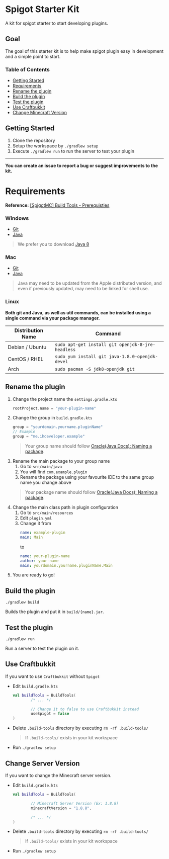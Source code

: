 # Spigot Starter Kit
A kit for spigot starter to start developing plugins.

## Goal
The goal of this starter kit is to help make spigot plugin easy in development and a simple point to start.

### Table of Contents
- [Getting Started](#getting-started)
- [Requirements](#requirements)
- [Rename the plugin](#rename-the-plugin)
- [Build the plugin](#build-the-plugin)
- [Test the plugin](#test-the-plugin)
- [Use Craftbukkit](#use-craftbukkit)
- [Change Minecraft Version](#change-server-version)

## Getting Started
1. Clone the repository
2. Setup the workspace by `./gradlew setup`
3. Execute `./gradlew run` to run the server to test your plugin
---
**You can create an issue to report a bug or suggest improvements to the kit.**

# Requirements
**Reference:** [[SpigotMC] Build Tools - Prerequisties](https://www.spigotmc.org/wiki/buildtools/#prerequisites)

### Windows
- [Git](https://gitforwindows.org/)
- [Java](https://www.oracle.com/sa/java/technologies/javase-downloads.html)
> We prefer you to download [Java 8](https://www.oracle.com/java/technologies/javase-jre8-downloads.html)

### Mac
- [Git](http://sourceforge.net/projects/git-osx-installer/files/)
- [Java](https://gist.github.com/johan/10590467)
> Java may need to be updated from the Apple distributed version, and even if previously updated,
> may need to be linked for shell use.

### Linux
**Both git and Java, as well as util commands, can be installed using a single command via your package manager.**

Distribution Name | Command
----------------- | -------
Debian / Ubuntu | `sudo apt-get install git openjdk-8-jre-headless`
CentOS / RHEL | `sudo yum install git java-1.8.0-openjdk-devel`
Arch | `sudo pacman -S jdk8-openjdk git`

## Rename the plugin
1. Change the project name the `settings.gradle.kts`
    ```kotlin
    rootProject.name = "your-plugin-name"
    ```
2. Change the group in `build.gradle.kts`
    ```kotlin
    group = "yourdomain.yourname.pluginName"
    // Example
    group = "me.ihdeveloper.example"
    ```
   > Your group name should follow [Oracle(Java Docs): Naming a package](https://docs.oracle.com/javase/tutorial/java/package/namingpkgs.html).
3. Rename the main package to your group name
    1. Go to `src/main/java`
    2. You will find `com.example.plugin`
    3. Rename the package using your favourite IDE to the same group name you change above
    > Your package name should follow [Oracle(Java Docs): Naming a package](https://docs.oracle.com/javase/tutorial/java/package/namingpkgs.html).
4. Change the main class path in plugin configuration
    1. Go to `src/main/resources`
    2. Edit `plugin.yml`
    3. Change it from
        ```yaml
        name: example-plugin
        main: Main
        ```
        to
        ```yaml
        name: your-plugin-name
        author: your-name
        main: yourdomain.yourname.pluginName.Main
        ```
5. You are ready to go!

## Build the plugin
```shell script
./gradlew build
```
Builds the plugin and put it in `build/{name}.jar`.

## Test the plugin
```shell script
./gradlew run
```
Run a server to test the plugin on it.

## Use Craftbukkit
If you want to use `Craftbukkit` without `Spigot`
- Edit `build.gradle.kts`
    ```kotlin
    val buildTools = BuildTools(
            /* ... */
    
            // Change it to false to use Craftbukkit instead
            useSpigot = false
    )
    ```
- Delete `.build-tools` directory by executing `rm -rf .build-tools/`
    > If `.build-tools/` exists in your kit workspace
- Run `./gradlew setup`

## Change Server Version
If you want to change the Minecraft server version.
- Edit `build.gradle.kts`
    ```kotlin
    val buildTools = BuildTools(
    
            // Minecraft Server Version (Ex: 1.8.8)
            minecraftVersion = "1.8.8",
    
            /* ... */
    )
    ```
- Delete `.build-tools` directory by executing `rm -rf .build-tools/`
    > If `.build-tools/` exists in your kit workspace
- Run `./gradlew setup`
